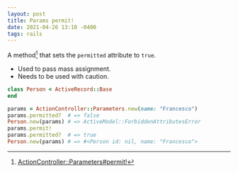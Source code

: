 ```yaml
---
layout: post
title: Params permit!
date: 2021-04-26 13:10 -0400
tags: rails
---
```


A method[^1] that sets the `permitted` attribute to `true`.
- Used to pass mass assignment.
- Needs to be used with caution.

```ruby
class Person < ActiveRecord::Base
end
```

```ruby
params = ActionController::Parameters.new(name: "Francesco")
params.permitted?  # => false
Person.new(params) # => ActiveModel::ForbiddenAttributesError
params.permit!
params.permitted?  # => true
Person.new(params) # => #<Person id: nil, name: "Francesco">
```

[^1]: [ActionController::Parameters#permit!](https://api.rubyonrails.org/classes/ActionController/Parameters.html#method-i-permit-21)
